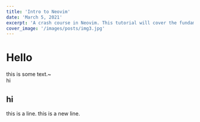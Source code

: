 ```yaml
---
title: 'Intro to Neovim'
date: 'March 5, 2021'
excerpt: 'A crash course in Neovim. This tutorial will cover the fundamental vim movements and how to configure/customize Neovim in a modular way.'
cover_image: '/images/posts/img3.jpg'
---
```


# Hello

this is some text.~  
hi

## hi

this is a line.
this is a new line.
